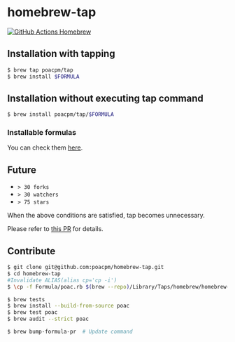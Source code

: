 # homebrew-tap

[![GitHub Actions Homebrew](https://github.com/poacpm/homebrew-tap/workflows/Homebrew/badge.svg?branch=master)](https://github.com/poacpm/homebrew-tap/actions?query=workflow%3A%22Homebrew%22)

## Installation with tapping
```bash
$ brew tap poacpm/tap
$ brew install $FORMULA
```

## Installation without executing tap command
```bash
$ brew install poacpm/tap/$FORMULA
```

### Installable formulas

You can check them [here](https://github.com/poacpm/homebrew-tap/tree/master/Formula).

## Future
* `> 30 forks`
* `> 30 watchers`
* `> 75 stars`

When the above conditions are satisfied, tap becomes unnecessary.

Please refer to [this PR](https://github.com/Homebrew/homebrew-core/pull/31860) for details.


## Contribute
```bash
$ git clone git@github.com:poacpm/homebrew-tap.git
$ cd homebrew-tap
#Invalidate ALIAS(alias cp='cp -i')
$ \cp -f Formula/poac.rb $(brew --repo)/Library/Taps/homebrew/homebrew-core/Formula/

$ brew tests
$ brew install --build-from-source poac
$ brew test poac
$ brew audit --strict poac

$ brew bump-formula-pr  # Update command
```
